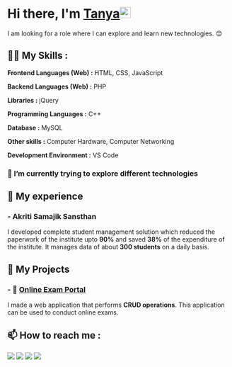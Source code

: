 # Hi there, I'm <a href="https://pydevtanya.github.io/Tanya-Kumari/">Tanya</a><img src="https://media.giphy.com/media/hvRJCLFzcasrR4ia7z/giphy.gif" width="25px">
I am looking for a role where I can explore and learn new technologies. 😊


## 👩‍💻 My Skills :
**Frontend Languages (Web) :** HTML, CSS, JavaScript

**Backend Languages (Web) :** PHP

**Libraries :** jQuery

**Programming Languages :** C++

**Database :** MySQL

**Other skills :** Computer Hardware, Computer Networking 

**Development Environment :** VS Code 

### 🌱 I’m currently trying to explore different technologies

## 💼 My experience

### - Akriti Samajik Sansthan

I developed complete student management solution which reduced the paperwork of the institute upto **90%** and saved **38%** of the expenditure of the institute.
It manages data of about **300 students** on a daily basis.

## 🎢 My Projects

### - 🧾 <a href="https://github.com/pydevtanya/Online-Exam-Portal">Online Exam Portal</a>
I made a web application that performs **CRUD operations**.
This application can be used to conduct online exams.
 
## 📫 How to reach me : 

[<img src="https://img.icons8.com/plasticine/100/000000/gmail.png"/>](mailto:tanyakumari332@gmail.com)
[<img target="_blank" src="https://img.icons8.com/plasticine/100/000000/linkedin.png"/>](https://www.linkedin.com/in/tanya-kumari-b60033223/) 
[<img target="_blank" src="https://img.icons8.com/plasticine/100/000000/github.png">](https://www.github.com/pydevtanya/) 
[<img target="_blank" src="https://img.icons8.com/plasticine/100/000000/instagram-new.png"/>](https://www.instagram.com/tanya1752002/)
